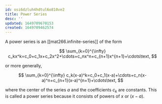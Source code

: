 ```yaml
---
id: osi6dzluh4hdtul6o810ve2
title: Power Series
desc: ''
updated: 1649709670153
created: 1649709462574
---
```


A power series is an [[mat266.infinite-series]] of the form

$$
\sum_{k=0}^{\infty} c_kx^k=c_0+c_1x+c_2x^2+\cdots+c_nx^n+c_{n+1}x^{n+1}+\cdots\text,
$$

or more generally,

$$
\sum_{k=0}^{\infty} c_k(x-a)^k=c_0+c_1(x-a)+\cdots+c_n(x-a)^n+c_{n+1}(x-a)^{n+1}+\cdots\text,
$$

where the center of the series $a$ and the coefficients $c_k$ are constants. This is called a power series because it consists of powers of $x$ or $(x-a)$.